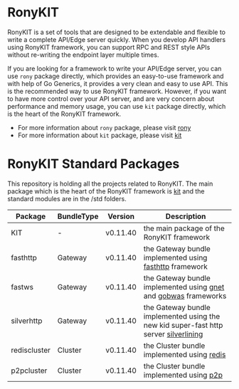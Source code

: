 # RonyKIT

RonyKIT is a set of tools that are designed to be extendable and flexible to write a complete API/Edge server quickly.
When you develop API handlers using RonyKIT framework, you can support RPC and REST style APIs without re-writing the
endpoint layer multiple times.

If you are looking for a framework to write your API/Edge server, you can use `rony` package directly, which provides
an easy-to-use framework and with help of Go Generics, it provides a very clean and easy to use API. This is the
recommended way to use RonyKIT framework. However, if you want to have more control over your API server, and are
very concern about performance and memory usage, you can use `kit` package directly, which is the heart of the RonyKIT
framework.

- For more information about `rony` package, please visit [rony](./rony/README.MD)
- For more information about `kit` package, please visit [kit](./kit/README.MD)

# RonyKIT Standard Packages

This repository is holding all the projects related to RonyKIT. The main package which is the heart of
the RonyKIT framework is [kit](./kit) and the standard modules are in the /std folders.

| Package      | BundleType | Version  | Description                                                                                                                          |
|--------------|------------|----------|--------------------------------------------------------------------------------------------------------------------------------------|
| KIT          | -          | v0.11.40 | the main package of the RonyKIT framework                                                                                            |
| fasthttp     | Gateway    | v0.11.40 | the Gateway bundle implemented using [fasthttp](https://github.com/valyala/fasthttp) framework                                       |
| fastws       | Gateway    | v0.11.40 | the Gateway bundle implemented using [gnet](https://github.com/panjf2000/gnet) and [gobwas](https://github.com/gobwas/ws) frameworks |
| silverhttp   | Gateway    | v0.11.40 | the Gateway bundle implemented using the new kid super-fast http server [silverlining](https://github.com/go-www/silverlining)       |
| rediscluster | Cluster    | v0.11.40 | the Cluster bundle implemented using [redis](https://github.com/go-redis/redis)                                                      |
| p2pcluster   | Cluster    | v0.11.40 | the Cluster bundle implemented using [p2p](https://github.com/libp2p/go-libp2p)                                                      |                                                                                                                     |

